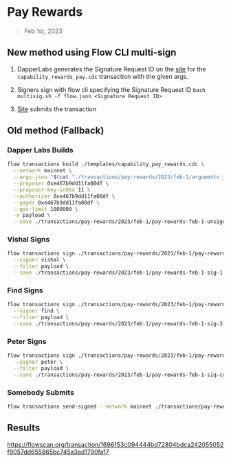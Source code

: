 # Pay Rewards
> Feb 1st, 2023

## New method using Flow CLI multi-sign

1. DapperLabs generates the Signature Request ID on the [site](https://flow-multisig-git-service-account-onflow.vercel.app/mainnet?type=serviceAccount&name=capability_pay_rewards.cdc&param=%5B%20%20%20%20%20%7B%20%20%20%20%20%20%20%20%20%22type%22:%20%22UFix64%22,%20%20%20%20%20%20%20%20%20%22value%22:%20%221319015.0%22%20%20%20%20%20%7D,%20%20%20%20%20%7B%20%20%20%20%20%20%20%20%20%22type%22:%20%22Dictionary%22,%20%20%20%20%20%20%20%20%20%22value%22:%20%5B%5D%20%20%20%20%20%7D%20%5D&acct=0xe467b9dd11fa00df&limit=1000000) for the `capability_rewards_pay.cdc` transaction with the given args.

2. Signers sign with flow cli specifying the Signature Request ID
`bash multisig.sh -f flow.json <Signature Request ID>`

3. [Site](https://flow-multisig-git-service-account-onflow.vercel.app/mainnet) submits the transaction

## Old method (Fallback)

### Dapper Labs Builds

```sh
flow transactions build ./templates/capability_pay_rewards.cdc \
  --network mainnet \
  --args-json "$(cat "./transactions/pay-rewards/2023/feb-1/arguments.json")" \
  --proposer 0xe467b9dd11fa00df \
  --proposer-key-index 11 \
  --authorizer 0xe467b9dd11fa00df \
  --payer 0xe467b9dd11fa00df \
  --gas-limit 1000000 \
  -x payload \
  --save ./transactions/pay-rewards/2023/feb-1/pay-rewards-feb-1-unsigned.rlp
```

### Vishal Signs

```sh
flow transactions sign ./transactions/pay-rewards/2023/feb-1/pay-rewards-feb-1-unsigned.rlp \
  --signer vishal \
  --filter payload \
  --save ./transactions/pay-rewards/2023/feb-1/pay-rewards-feb-1-sig-1.rlp
```

### Find Signs

```sh
flow transactions sign ./transactions/pay-rewards/2023/feb-1/pay-rewards-feb-1-sig-2.rlp \
  --signer find \
  --filter payload \
  --save ./transactions/pay-rewards/2023/feb-1/pay-rewards-feb-1-sig-3.rlp
```

### Peter Signs

```sh
flow transactions sign ./transactions/pay-rewards/2023/feb-1/pay-rewards-feb-1-sig-3.rlp \
  --signer peter \
  --filter payload \
  --save ./transactions/pay-rewards/2023/feb-1/pay-rewards-feb-1-sig-complete.rlp
```

### Somebody Submits

```sh
flow transactions send-signed --network mainnet ./transactions/pay-rewards/2023/feb-1/pay-rewards-feb-1-sig-complete.rlp
```

## Results


https://flowscan.org/transaction/1696153c094444bd72804bdca242055052f9057dd655865bc745a3ad1790fa17
